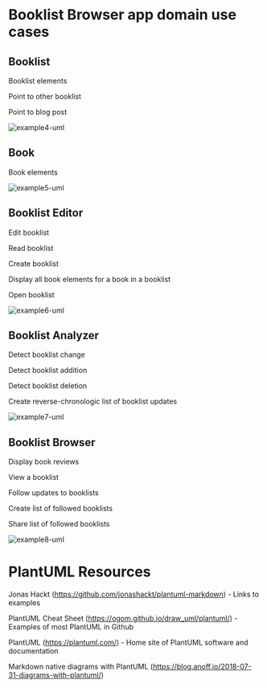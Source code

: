 # Booklist Browser app domain use cases

## Booklist

Booklist elements

Point to other booklist

Point to blog post

![example4-uml](http://www.plantuml.com/plantuml/proxy?cache=no&src=https://raw.githubusercontent.com/andysylvester/federated-bookshelves/master/use-cases/example-uml-booklist.iuml)

## Book

Book elements

![example5-uml](http://www.plantuml.com/plantuml/proxy?cache=no&src=https://raw.githubusercontent.com/andysylvester/federated-bookshelves/master/use-cases/example-uml-book.iuml)

## Booklist Editor

Edit booklist

Read booklist

Create booklist

Display all book elements for a book in a booklist

Open booklist

![example6-uml](http://www.plantuml.com/plantuml/proxy?cache=no&src=https://raw.githubusercontent.com/andysylvester/federated-bookshelves/master/use-cases/example-uml-booklist-editor.iuml)

## Booklist Analyzer

Detect booklist change

Detect booklist addition

Detect booklist deletion

Create reverse-chronologic list of booklist updates

![example7-uml](http://www.plantuml.com/plantuml/proxy?cache=no&src=https://raw.githubusercontent.com/andysylvester/federated-bookshelves/master/use-cases/example-uml-booklist-analyzer.iuml)

## Booklist Browser

Display book reviews

View a booklist

Follow updates to booklists

Create list of followed booklists

Share list of followed booklists

![example8-uml](http://www.plantuml.com/plantuml/proxy?cache=no&src=https://raw.githubusercontent.com/andysylvester/federated-bookshelves/master/use-cases/example-uml-booklist-browser.iuml)


# PlantUML Resources

Jonas Hackt (https://github.com/jonashackt/plantuml-markdown) - Links to examples

PlantUML Cheat Sheet (https://ogom.github.io/draw_uml/plantuml/) - Examples of most PlantUML in Github

PlantUML (https://plantuml.com/) - Home site of PlantUML software and documentation

Markdown native diagrams with PlantUML (https://blog.anoff.io/2018-07-31-diagrams-with-plantuml/)
